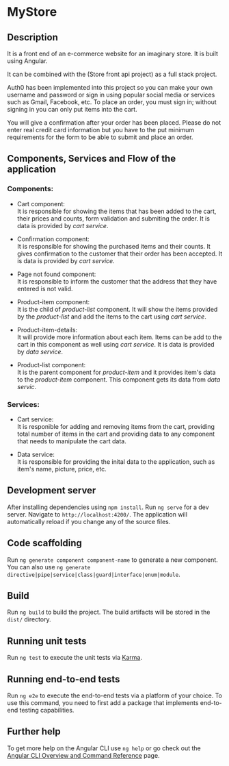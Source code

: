 # MyStore

## Description

It is a front end of an e-commerce website for an imaginary store. It is built using Angular.

It can be combined with the (Store front api project) as a full stack project.

Auth0 has been implemented into this project so you can make your own username and password or sign in using popular social media or services such as Gmail, Facebook, etc.
To place an order, you must sign in; without signing in you can only put items into the cart.

You will give a confirmation after your order has been placed. Please do not enter real credit card information but you have to the put minimum requirements for the form to be able to submit and place an order.

## Components, Services and Flow of the application

### Components:

- Cart component: <br>
  It is responsible for showing the items that has been added to the cart, their prices and counts, form validation and submiting the order. It is data is provided by _cart service_.

- Confirmation component:<br>
  It is responsible for showing the purchased items and their counts. It gives confirmation to the customer that their order has been accepted. It is data is provided by _cart service_.

- Page not found component:<br>
  It is responsible to inform the customer that the address that they have entered is not valid.

- Product-item component:<br>
  It is the child of _product-list_ component. It will show the items provided by the _product-list_ and add the items to the cart using _cart service_.

- Product-item-details:<br>
  It will provide more information about each item. Items can be add to the cart in this component as well using _cart service_. It is data is provided by _data service_.

- Product-list component:<br>
  It is the parent component for _product-item_ and it provides item's data to the _product-item_ component. This component gets its data from _data servic_.

### Services:

- Cart service:<br>
  It is responible for adding and removing items from the cart, providing total number of items in the cart and providing data to any component that needs to manipulate the cart data.

- Data service:<br>
  It is responsible for providing the inital data to the application, such as item's name, picture, price, etc.

## Development server

After installing dependencies using `npm install`. Run `ng serve` for a dev server. Navigate to `http://localhost:4200/`. The application will automatically reload if you change any of the source files.

## Code scaffolding

Run `ng generate component component-name` to generate a new component. You can also use `ng generate directive|pipe|service|class|guard|interface|enum|module`.

## Build

Run `ng build` to build the project. The build artifacts will be stored in the `dist/` directory.

## Running unit tests

Run `ng test` to execute the unit tests via [Karma](https://karma-runner.github.io).

## Running end-to-end tests

Run `ng e2e` to execute the end-to-end tests via a platform of your choice. To use this command, you need to first add a package that implements end-to-end testing capabilities.

## Further help

To get more help on the Angular CLI use `ng help` or go check out the [Angular CLI Overview and Command Reference](https://angular.io/cli) page.
